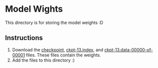 # Model Wights
This directory is for storing the model weights :D

## Instructions
  1. Download the [checkpoint](https://drive.google.com/file/d/1LyOLic348znugoMWDB4GZEn-LuZaAxLE/view?usp=sharing), [ckpt-13.index](https://drive.google.com/file/d/1s_cbZErw3PXg45WXMn6Ep4cv0yJhV2SM/view?usp=sharing), and [ckpt-13.data-00000-of-00001](https://drive.google.com/file/d/1lUQ-1gP66HeikvwB9f9eqPSybdQ-pOhq/view?usp=sharing) files. These files contain the weights.
  2. Add the files to this directory :)
